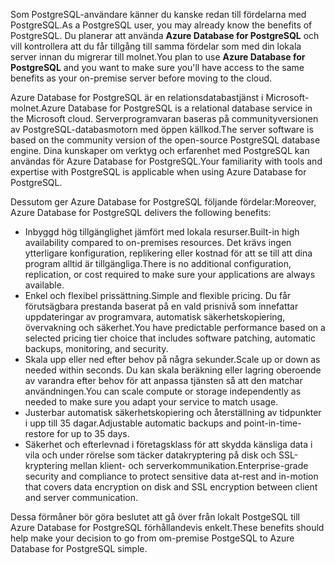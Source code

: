 <span data-ttu-id="e9da2-101">Som PostgreSQL-användare känner du kanske redan till fördelarna med PostgreSQL.</span><span class="sxs-lookup"><span data-stu-id="e9da2-101">As a PostgreSQL user, you may already know the benefits of PostgreSQL.</span></span> <span data-ttu-id="e9da2-102">Du planerar att använda **Azure Database for PostgreSQL** och vill kontrollera att du får tillgång till samma fördelar som med din lokala server innan du migrerar till molnet.</span><span class="sxs-lookup"><span data-stu-id="e9da2-102">You plan to use **Azure Database for PostgreSQL** and you want to make sure you'll have access to the same benefits as your on-premise server before moving to the cloud.</span></span>

<span data-ttu-id="e9da2-103">Azure Database for PostgreSQL är en relationsdatabastjänst i Microsoft-molnet.</span><span class="sxs-lookup"><span data-stu-id="e9da2-103">Azure Database for PostgreSQL is a relational database service in the Microsoft cloud.</span></span> <span data-ttu-id="e9da2-104">Serverprogramvaran baseras på communityversionen av PostgreSQL-databasmotorn med öppen källkod.</span><span class="sxs-lookup"><span data-stu-id="e9da2-104">The server software is based on the community version of the open-source PostgreSQL database engine.</span></span> <span data-ttu-id="e9da2-105">Dina kunskaper om verktyg och erfarenhet med PostgreSQL kan användas för Azure Database for PostgreSQL.</span><span class="sxs-lookup"><span data-stu-id="e9da2-105">Your familiarity with tools and expertise with PostgreSQL is applicable when using Azure Database for PostgreSQL.</span></span>

<span data-ttu-id="e9da2-106">Dessutom ger Azure Database for PostgreSQL följande fördelar:</span><span class="sxs-lookup"><span data-stu-id="e9da2-106">Moreover, Azure Database for PostgreSQL delivers the following benefits:</span></span>

- <span data-ttu-id="e9da2-107">Inbyggd hög tillgänglighet jämfört med lokala resurser.</span><span class="sxs-lookup"><span data-stu-id="e9da2-107">Built-in high availability compared to on-premises resources.</span></span> <span data-ttu-id="e9da2-108">Det krävs ingen ytterligare konfiguration, replikering eller kostnad för att se till att dina program alltid är tillgängliga.</span><span class="sxs-lookup"><span data-stu-id="e9da2-108">There is no additional configuration, replication, or cost required to make sure your applications are always available.</span></span>
- <span data-ttu-id="e9da2-109">Enkel och flexibel prissättning.</span><span class="sxs-lookup"><span data-stu-id="e9da2-109">Simple and flexible pricing.</span></span> <span data-ttu-id="e9da2-110">Du får förutsägbara prestanda baserat på en vald prisnivå som innefattar uppdateringar av programvara, automatisk säkerhetskopiering, övervakning och säkerhet.</span><span class="sxs-lookup"><span data-stu-id="e9da2-110">You have predictable performance based on a selected pricing tier choice that includes software patching, automatic backups, monitoring, and security.</span></span>
- <span data-ttu-id="e9da2-111">Skala upp eller ned efter behov på några sekunder.</span><span class="sxs-lookup"><span data-stu-id="e9da2-111">Scale up or down as needed within seconds.</span></span> <span data-ttu-id="e9da2-112">Du kan skala beräkning eller lagring oberoende av varandra efter behov för att anpassa tjänsten så att den matchar användningen.</span><span class="sxs-lookup"><span data-stu-id="e9da2-112">You can scale compute or storage independently as needed to make sure you adapt your service to match usage.</span></span>
- <span data-ttu-id="e9da2-113">Justerbar automatisk säkerhetskopiering och återställning av tidpunkter i upp till 35 dagar.</span><span class="sxs-lookup"><span data-stu-id="e9da2-113">Adjustable automatic backups and point-in-time-restore for up to 35 days.</span></span>
- <span data-ttu-id="e9da2-114">Säkerhet och efterlevnad i företagsklass för att skydda känsliga data i vila och under rörelse som täcker datakryptering på disk och SSL-kryptering mellan klient- och serverkommunikation.</span><span class="sxs-lookup"><span data-stu-id="e9da2-114">Enterprise-grade security and compliance to protect sensitive data at-rest and in-motion that covers data encryption on disk and SSL encryption between client and server communication.</span></span>

<span data-ttu-id="e9da2-115">Dessa förmåner bör göra beslutet att gå över från lokalt PostgeSQL till Azure Database for PostgreSQL förhållandevis enkelt.</span><span class="sxs-lookup"><span data-stu-id="e9da2-115">These benefits should help make your decision to go from om-premise PostgeSQL to Azure Database for PostgreSQL simple.</span></span>